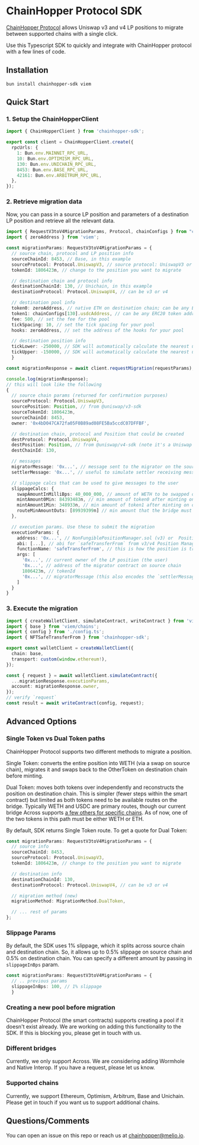 # ChainHopper Protocol SDK

[ChainHopper Protocol](https://github.com/meliopolis/chainhopper-protocol) allows Uniswap v3 and v4 LP positions to migrate between supported chains with a single click.

Use this Typescript SDK to quickly and integrate with ChainHopper protocol with a few lines of code.

## Installation

```
bun install chainhopper-sdk viem
```

## Quick Start

### 1. Setup the ChainHopperClient

```typescript
import { ChainHopperClient } from 'chainhopper-sdk';

export const client = ChainHopperClient.create({
  rpcUrls: {
    1: Bun.env.MAINNET_RPC_URL,
    10: Bun.env.OPTIMISM_RPC_URL,
    130: Bun.env.UNICHAIN_RPC_URL,
    8453: Bun.env.BASE_RPC_URL,
    42161: Bun.env.ARBITRUM_RPC_URL,
  },
});
```

### 2. Retrieve migration data

Now, you can pass in a source LP position and parameters of a destination LP position and retrieve all the relevant data.

```typescript
import { RequestV3toV4MigrationParams, Protocol, chainConfigs } from "chainhopper-sdk";
import { zeroAddress } from 'viem';

const migrationParams: RequestV3toV4MigrationParams = {
  // source chain, protocol and LP position info
  sourceChainId: 8453, // Base, in this example
  sourceProtocol: Protocol.UniswapV3, // source protocol: UniswapV3 or UniswapV4
  tokenId: 1806423n, // change to the position you want to migrate

  // destination chain and protocol info
  destinationChainId: 130, // Unichain, in this example
  destinationProtocol: Protocol.UniswapV4, // can be v3 or v4

  // destination pool info
  token0: zeroAddress, // native ETH on destination chain; can be any ERC20 address as well
  token1: chainConfigs[130].usdcAddress, // can be any ERC20 token address
  fee: 500, // set the fee for the pool
  tickSpacing: 10, // set the tick spacing for your pool
  hooks: zeroAddress, // set the address of the hooks for your pool

  // destination position info
  tickLower: -250000, // SDK will automatically calculate the nearest usable tick
  tickUpper: -150000, // SDK will automatically calculate the nearest usable tick
  }

const migrationResponse = await client.requestMigration(requestParams);

console.log(migrationResponse);
// this will look like the following
{
  // source chain params (returned for confirmation purposes)
  sourceProtocol: Protocol.UniswapV3,
  sourcePosition: Position, // from @uniswap/v3-sdk
  sourceTokenId: 1806423n,
  sourceChainId: 8453,
  owner: '0x4bD047CA72fa05F0B89ad08FE5Ba5ccdC07DFFBF',

  // destination chain, protocol and Position that could be created
  destProtocol: Protocol.UniswapV4,
  destPosition: Position, // from @uniswap/v4-sdk (note it's a Uniswap v4 position)
  destChainId: 130,

  // messages
  migratorMessage: '0x...', // message sent to the migrator on the source chain
  settlerMessage: '0x...', // useful to simulate settler receiving message from the bridge

  // slippage calcs that can be used to give messages to the user
  slippageCalcs: {
    swapAmountInMilliBps: 40_000_000, // amount of WETH to be swapped on destination chain
    mintAmount0Min: 84393483n, // min amount of token0 after minting on destination chain
    mintAmount1Min: 348933n, // min amount of token1 after minting on destination chain
    routeMinAmountOuts: [89939399n] // min amount that the bridge must output
  },

  // execution params. Use these to submit the migration
  executionParams: {
    address: '0x...', // NonFungiblePositionManager.sol (v3) or  PositionManager.sol (v4) on source chain
    abi: [...], // abi for `safeTransferFrom` from v3/v4 Position Manager
    functionName: 'safeTransferFrom', // this is how the position is transferred to migrator and liquidated
    args: [
      '0x...', // current owner of the LP position (the user)
      '0x...', // address of the migrator contract on source chain
      1806423n, // tokenId
      '0x...', // migratorMessage (this also encodes the `settlerMessage` and passes it directly through the bridge)
    ]
  }
}
```

### 3. Execute the migration

```typescript
import { createWalletClient, simulateContract, writeContract } from 'viem';
import { base } from 'viem/chains';
import { config } from './config.ts';
import { NFTSafeTransferFrom } from 'chainhopper-sdk';

export const walletClient = createWalletClient({
  chain: base,
  transport: custom(window.ethereum!),
});

const { request } = await walletClient.simulateContract({
  ...migrationResponse.executionParams,
  account: migrationResponse.owner,
});
// verify `request`
const result = await writeContract(config, request);
```

## Advanced Options

### Single Token vs Dual Token paths

ChainHopper Protocol supports two different methods to migrate a position.

Single Token: converts the entire position into WETH (via a swap on source chain), migrates it and swaps back to the OtherToken on destination chain before minting.

Dual Token: moves both tokens over independently and reconstructs the position on destination chain. This is simpler (fewer steps within the smart contract) but limited as both tokens need to be available routes on the bridge. Typically WETH and USDC are primary routes, though our current bridge Across supports [a few others for specific chains](https://app.across.to/api/available-routes). As of now, one of the two tokens in this path must be either WETH or ETH.

By default, SDK returns Single Token route. To get a quote for Dual Token:

```typescript
const migrationParams: RequestV3toV4MigrationParams = {
  // source info
  sourceChainId: 8453,
  sourceProtocol: Protocol.UniswapV3,
  tokenId: 1806423n, // change to the position you want to migrate

  // destination info
  destinationChainId: 130,
  destinationProtocol: Protocol.UniswapV4, // can be v3 or v4

  // migration method (new)
  migrationMethod: MigrationMethod.DualToken,

  // ... rest of params
};
```
### Slippage Params

By default, the SDK uses 1% slippage, which it splits across source chain and destination chain. So, it allows up to 0.5% slippage on source chain and 0.5% on destination chain. You can specify a different amount by passing in `slippageInBps` param.

```typescript
const migrationParams: RequestV3toV4MigrationParams = {
  // .. previous params  
  slippageInBps: 100, // 1% slippage
  }
```

### Creating a new pool before migration

ChainHopper Protocol (the smart contracts) supports creating a pool if it doesn't exist already. We are working on adding this functionality to the SDK. If this is blocking you, please get in touch with us.

### Different bridges

Currently, we only support Across. We are considering adding Wormhole and Native Interop. If you have a request, please let us know.

### Supported chains

Currently, we support Ethereum, Optimism, Arbitrum, Base and Unichain. Please get in touch if you want us to support additional chains.

## Questions/Comments

You can open an issue on this repo or reach us at [chainhopper@melio.io](mailto:chainhopper@melio.io).

